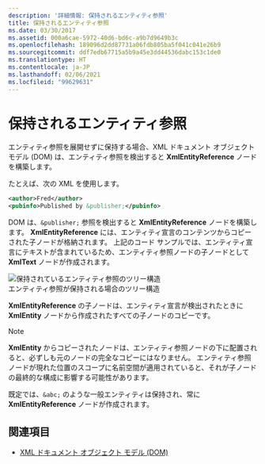 ```yaml
---
description: '詳細情報: 保持されるエンティティ参照'
title: 保持されるエンティティ参照
ms.date: 03/30/2017
ms.assetid: 000a6cae-5972-40d6-bd6c-a9b7d9649b3c
ms.openlocfilehash: 189096d2dd87731a06fdb805ba5f041c041e26b9
ms.sourcegitcommit: ddf7edb67715a5b9a45e3dd44536dabc153c1de0
ms.translationtype: HT
ms.contentlocale: ja-JP
ms.lasthandoff: 02/06/2021
ms.locfileid: "99629631"
---
```

# <a name="entity-references-are-preserved"></a>保持されるエンティティ参照

エンティティ参照を展開せずに保持する場合、XML ドキュメント オブジェクト モデル (DOM) は、エンティティ参照を検出すると **XmlEntityReference** ノードを構築します。  
  
 たとえば、次の XML を使用します。  
  
```xml  
<author>Fred</author>  
<pubinfo>Published by &publisher;</pubinfo>  
```  
  
 DOM は、`&publisher;` 参照を検出すると **XmlEntityReference** ノードを構築します。 **XmlEntityReference** には、エンティティ宣言のコンテンツからコピーされた子ノードが格納されます。 上記のコード サンプルでは、エンティティ宣言にテキストが含まれているため、エンティティ参照ノードの子ノードとして **XmlText** ノードが作成されます。  
  
 ![保持されているエンティティ参照のツリー構造](media/xmlentityref-notexpanded-nodes.gif "xmlentityref_notexpanded_nodes")  
エンティティ参照が保持される場合のツリー構造  
  
 **XmlEntityReference** の子ノードは、エンティティ宣言が検出されたときに **XmlEntity** ノードから作成されたすべての子ノードのコピーです。  
  
> [!NOTE]
> **XmlEntity** からコピーされたノードは、エンティティ参照ノードの下に配置されると、必ずしも元のノードの完全なコピーにはなりません。 エンティティ参照ノードが現れた位置のスコープに名前空間が適用されていると、それが子ノードの最終的な構成に影響する可能性があります。  
  
 既定では、`&abc;` のような一般エンティティは保持され、常に **XmlEntityReference** ノードが作成されます。  
  
## <a name="see-also"></a>関連項目

- [XML ドキュメント オブジェクト モデル (DOM)](xml-document-object-model-dom.md)
